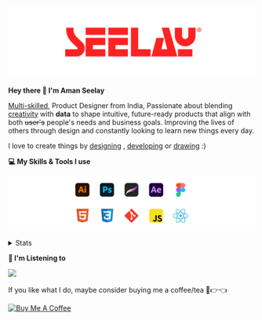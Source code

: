 [![banner](./images/seelay.svg)](https://www.seelay.in)

**Hey there 👋 I'm Aman Seelay**

[Multi-skilled](https://www.seelay.in/#skills), Product Designer from India, Passionate about blending [creativity](https://illustrations.seelay.in) with <b>data</b> to shape intuitive, future-ready products that align with both <s>user's</s> people's needs and business goals. Improving the lives of others through design and constantly looking to learn new things every day.

I love to create things by [designing](https://www.seelay.in/#work) , [developing](https://www.seelay.in/#projects) or [drawing](https://art.seelay.in) :)

**💻 My Skills & Tools I use**

[![banner](./images/skills&tools.svg)](https://www.seelay.in/about)

<details>
  <summary>Stats</summary>

---

<!--START_SECTION:waka-->
![Profile Views](http://img.shields.io/badge/Profile%20Views-4-blue)

**🐱 My GitHub Data** 

> 📦 818.2 kB Used in GitHub's Storage 
 > 
> 💼 Opted to Hire
 > 
> 📜 1 Public Repository 
 > 
> 🔑 45 Private Repository 
 > 
**I'm a Night 🦉** 

```text
🌞 Morning                341 commits         ███░░░░░░░░░░░░░░░░░░░░░░   13.67 % 
🌆 Daytime                434 commits         ████░░░░░░░░░░░░░░░░░░░░░   17.40 % 
🌃 Evening                784 commits         ████████░░░░░░░░░░░░░░░░░   31.44 % 
🌙 Night                  935 commits         █████████░░░░░░░░░░░░░░░░   37.49 % 
```
📅 **I'm Most Productive on Sunday** 

```text
Monday                   340 commits         ███░░░░░░░░░░░░░░░░░░░░░░   13.63 % 
Tuesday                  418 commits         ████░░░░░░░░░░░░░░░░░░░░░   16.76 % 
Wednesday                298 commits         ███░░░░░░░░░░░░░░░░░░░░░░   11.95 % 
Thursday                 388 commits         ████░░░░░░░░░░░░░░░░░░░░░   15.56 % 
Friday                   312 commits         ███░░░░░░░░░░░░░░░░░░░░░░   12.51 % 
Saturday                 305 commits         ███░░░░░░░░░░░░░░░░░░░░░░   12.23 % 
Sunday                   433 commits         ████░░░░░░░░░░░░░░░░░░░░░   17.36 % 
```


📊 **This Week I Spent My Time On** 

```text
🕑︎ Time Zone: Asia/Kolkata

💬 Programming Languages: 
Other                    13 hrs 29 mins      ████████████░░░░░░░░░░░░░   48.50 % 
JavaScript               13 hrs 25 mins      ████████████░░░░░░░░░░░░░   48.26 % 
JSON                     32 mins             ░░░░░░░░░░░░░░░░░░░░░░░░░   01.92 % 
CSS                      17 mins             ░░░░░░░░░░░░░░░░░░░░░░░░░   01.05 % 
Markdown                 3 mins              ░░░░░░░░░░░░░░░░░░░░░░░░░   00.19 % 

🔥 Editors: 
Chrome                   14 hrs 18 mins      █████████████░░░░░░░░░░░░   51.45 % 
VS Code                  13 hrs 11 mins      ████████████░░░░░░░░░░░░░   47.44 % 
Edge                     18 mins             ░░░░░░░░░░░░░░░░░░░░░░░░░   01.11 % 

💻 Operating System: 
Windows                  27 hrs 48 mins      █████████████████████████   100.00 % 
```

**I Mostly Code in JavaScript** 

```text
JavaScript               27 repos            ██████████████░░░░░░░░░░░   57.45 % 
TypeScript               12 repos            ██████░░░░░░░░░░░░░░░░░░░   25.53 % 
HTML                     5 repos             ███░░░░░░░░░░░░░░░░░░░░░░   10.64 % 
Java                     3 repos             ██░░░░░░░░░░░░░░░░░░░░░░░   06.38 % 
```




 Last Updated on 28/11/2024 06:49:45 UTC
<!--END_SECTION:waka-->

---

 </details>

**🎵 I'm Listening to**

<object data="https://now-play.vercel.app/api/generate?uid=7a17a86e-d6b7-43b5-8d9c-1d6dae42a779" >

  <img src="https://now-play.vercel.app/api/generate?uid=7a17a86e-d6b7-43b5-8d9c-1d6dae42a779" />

</object>

If you like what I do, maybe consider buying me a coffee/tea 🥺👉👈

<a href="https://www.buymeacoffee.com/seelay" target="_blank"><img src="https://cdn.buymeacoffee.com/buttons/v2/default-red.png" alt="Buy Me A Coffee" width="150" ></a>

